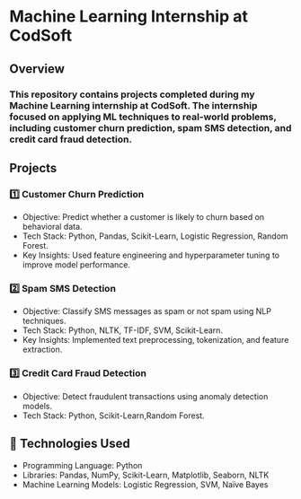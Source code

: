 #  Machine Learning Internship at CodSoft
##  Overview
### This repository contains projects completed during my Machine Learning internship at CodSoft. The internship focused on applying ML techniques to real-world problems, including customer churn prediction, spam SMS detection, and credit card fraud detection.

##  Projects
### 1️⃣ Customer Churn Prediction
- Objective: Predict whether a customer is likely to churn based on behavioral data.
- Tech Stack: Python, Pandas, Scikit-Learn, Logistic Regression, Random Forest.
- Key Insights: Used feature engineering and hyperparameter tuning to improve model performance.

### 2️⃣ Spam SMS Detection
- Objective: Classify SMS messages as spam or not spam using NLP techniques.
- Tech Stack: Python, NLTK, TF-IDF, SVM, Scikit-Learn.
- Key Insights: Implemented text preprocessing, tokenization, and feature extraction.

### 3️⃣ Credit Card Fraud Detection
- Objective: Detect fraudulent transactions using anomaly detection models.
- Tech Stack: Python, Scikit-Learn,Random Forest.


## 🔧 Technologies Used
- Programming Language: Python
- Libraries: Pandas, NumPy, Scikit-Learn, Matplotlib, Seaborn, NLTK
- Machine Learning Models: Logistic Regression, SVM, Naïve Bayes
